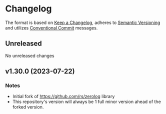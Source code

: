 # Changelog

The format is based on [Keep a Changelog](https://keepachangelog.com/en/1.0.0/),
adheres to [Semantic Versioning](https://semver.org/spec/v2.0.0.html)
and utilizes [Conventional Commit](https://www.conventionalcommits.org/en/v1.0.0/) messages.

## Unreleased

No unreleased changes

## v1.30.0 (2023-07-22)

### Notes

* Initial fork of https://github.com/rs/zerolog library
* This repository's version will always be 1 full minor version ahead of the forked version.

